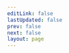```yaml
---
editLink: false
lastUpdated: false
prev: false
next: false
layout: page
---
```


<script setup>
import SiteHome from "vitepress-sls-blog-tmpl/src/SiteHome.vue";

const hero = {
  name: "Antifeminism",
  text: "text",
  tagline: "antifem",
  image: {
    src: "/img/site-big-logo.webp",
    alt: "Antifem logo",
  },
  actions: [
    {
      theme: "brand",
      text: "Project description",
      link: "/en/doc/",
    },
    {
      theme: "alt",
      text: "Support us",
      link: "/en/page/donate",
    },
    {
      theme: "alt",
      text: "Our telegram channel",
      link: "https://t.me/antifem_battle",
    },
  ],
}
const features = [
  {
    icon: "🤝",
    title: "Антифем это равноправие",
    details: "За что выступает движение антифеминизм",
    link: "/ru/doc/what-the-antifeminism-movement-stands-for",
    linkText: "Читать о",
  },
  {
    icon: "📖",
    title: "The Truth about Modern Feminism",
    details: "описание",
    link: "/ru/doc/the-truth-about-modern-feminism",
    linkText: "Читать о",
  },
  {
    icon: "⚔️",
    title: "How to Defeat Feminism",
    details: "описание",
    linkText: "Читать о",
    link: "/ru/doc/how-to-defeat-feminism",
  },
]
</script>

<SiteHome :hero="hero" :features="features">

</SiteHome>
